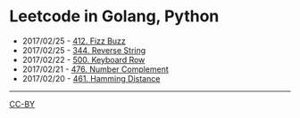 # Leetcode in Golang, Python

- 2017/02/25 - [412. Fizz Buzz](./2017_02_25-412_fizz_buzz.md)
- 2017/02/25 - [344. Reverse String](./2017_02_25-344_reverse_string.md)
- 2017/02/22 - [500. Keyboard Row](./2017_02_22-500_keyboard_row.md)
- 2017/02/21 - [476. Number Complement](./2017_02_21-476.number_complement.md)
- 2017/02/20 - [461. Hamming Distance](./2017_02_20-461_hamming_distance.md)



--------------------------------------------

[CC-BY](http://opendefinition.org/licenses/cc-by/)

